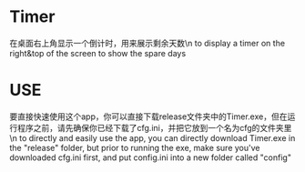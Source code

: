 # Timer
在桌面右上角显示一个倒计时，用来展示剩余天数\n
to display a timer on the right&amp;top of the screen to show the spare days
# USE
要直接快速使用这个app，你可以直接下载release文件夹中的Timer.exe，但在运行程序之前，请先确保你已经下载了cfg.ini，并把它放到一个名为cfg的文件夹里\n
to directly and easily use the app, you can directly download Timer.exe in the "release" folder, but prior to running the exe, make sure you've downloaded cfg.ini first, and put config.ini into a new folder called "config"
